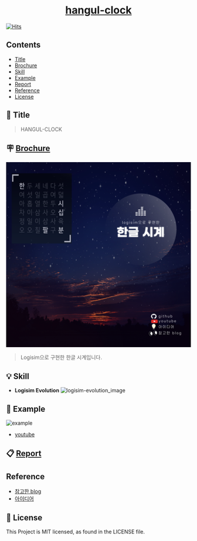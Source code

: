 <h1 align="center">
    <a href="https://github.com/ha4219/hangul-clock"/>
    hangul-clock
</h1>





[![Hits](https://hits.seeyoufarm.com/api/count/incr/badge.svg?url=https%3A%2F%2Fgithub.com%2Fha4219%2Fhangul-clock&count_bg=%2379C83D&title_bg=%23555555&icon=&icon_color=%23E7E7E7&title=hits&edge_flat=false)](https://hits.seeyoufarm.com)

## Contents

- [Title](#-title)
- [Brochure](#-brochure)
- [Skill](#-skill)
- [Example](#-example)
- [Report](#-report)
- [Reference](#-reference)
- [License](#-license)



 

## 🎉 Title

> HANGUL-CLOCK

## 🪧 [Brochure](https://github.com/ha4219/hangul-clock/blob/main/assets/18101269_poster.pdf)
![Poster](https://github.com/ha4219/hangul-clock/blob/main/assets/18101269_poster.png?raw=true)

> Logisim으로 구현한 한글 시계입니다.

## 💡 Skill

- <b>Logisim Evolution</b>
![logisim-evolution_image](https://github.com/logisim-evolution/logisim-evolution/raw/master/docs/img/logisim-evolution-logo.png)



## 📱 Example

![example](https://github.com/ha4219/hangul-clock/blob/main/assets/18101269.gif?raw=true)
- [youtube](https://www.youtube.com/watch?v=cNpm3_mCp18)



## 📋 [Report](https://github.com/ha4219/hangul-clock/blob/main/assets/18101269_report.md)


## Reference
- [참고한 blog](https://murcielrago.tistory.com/entry/%EB%94%94%EC%A7%80%ED%84%B8%ED%81%B4%EB%9D%BD-%EB%94%94%EC%A7%80%ED%84%B8%EC%8B%9C%EA%B3%84-%EC%9D%B4%EB%A1%A0-%EB%B0%8F-%EC%9E%90%EB%A3%8C)
- [아이디어](https://hangulclock.today/)

## 📄 License
This Project is MIT licensed, as found in the LICENSE file.